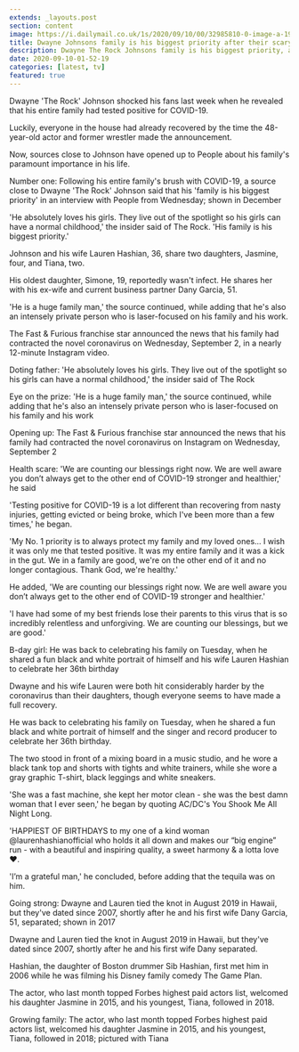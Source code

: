 ```yaml
---
extends: _layouts.post
section: content
image: https://i.dailymail.co.uk/1s/2020/09/10/00/32985810-0-image-a-19_1599692791286.jpg 
title: Dwayne Johnsons family is his biggest priority after their scary battle with COVID-19 
description: Dwayne The Rock Johnsons family is his biggest priority, a source close to the former pro wrestler told People. He celebrated his wifes 36th birthday on Instagram on Wednesday. 
date: 2020-09-10-01-52-19 
categories: [latest, tv] 
featured: true 
--- 
```

Dwayne 'The Rock' Johnson shocked his fans last week when he revealed that his entire family had tested positive for COVID-19.

Luckily, everyone in the house had already recovered by the time the 48-year-old actor and former wrestler made the announcement.

Now, sources close to Johnson have opened up to People about his family's paramount importance in his life.

Number one: Following his entire family's brush with COVID-19, a source close to Dwayne 'The Rock' Johnson said that his 'family is his biggest priority' in an interview with People from Wednesday; shown in December

'He absolutely loves his girls. They live out of the spotlight so his girls can have a normal childhood,' the insider said of The Rock. 'His family is his biggest priority.' 

Johnson and his wife Lauren Hashian, 36, share two daughters, Jasmine, four, and Tiana, two.

His oldest daughter, Simone, 19, reportedly wasn't infect. He shares her with his ex-wife and current business partner Dany Garcia, 51.

'He is a huge family man,' the source continued, while adding that he's also an intensely private person who is laser-focused on his family and his work.

The Fast & Furious franchise star announced the news that his family had contracted the novel coronavirus on Wednesday, September 2, in a nearly 12-minute Instagram video.

Doting father: 'He absolutely loves his girls. They live out of the spotlight so his girls can have a normal childhood,' the insider said of The Rock

Eye on the prize: 'He is a huge family man,' the source continued, while adding that he's also an intensely private person who is laser-focused on his family and his work

Opening up: The Fast & Furious franchise star announced the news that his family had contracted the novel coronavirus on Instagram on Wednesday, September 2

Health scare: 'We are counting our blessings right now. We are well aware you don’t always get to the other end of COVID-19 stronger and healthier,' he said

'Testing positive for COVID-19 is a lot different than recovering from nasty injuries, getting evicted or being broke, which I've been more than a few times,' he began. 

'My No. 1 priority is to always protect my family and my loved ones... I wish it was only me that tested positive. It was my entire family and it was a kick in the gut. We in a family are good, we're on the other end of it and no longer contagious. Thank God, we're healthy.'

He added, 'We are counting our blessings right now. We are well aware you don’t always get to the other end of COVID-19 stronger and healthier.' 

'I have had some of my best friends lose their parents to this virus that is so incredibly relentless and unforgiving. We are counting our blessings, but we are good.'

B-day girl: He was back to celebrating his family on Tuesday, when he shared a fun black and white portrait of himself and his wife Lauren Hashian to celebrate her 36th birthday

Dwayne and his wife Lauren were both hit considerably harder by the coronavirus than their daughters, though everyone seems to have made a full recovery.

He was back to celebrating his family on Tuesday, when he shared a fun black and white portrait of himself and the singer and record producer to celebrate her 36th birthday. 

The two stood in front of a mixing board in a music studio, and he wore a black tank top and shorts with tights and white trainers, while she wore a gray graphic T-shirt, black leggings and white sneakers.

'She was a fast machine, she kept her motor clean - she was the best damn woman that I ever seen,' he began by quoting AC/DC's You Shook Me All Night Long.

'HAPPIEST OF BIRTHDAYS to my one of a kind woman @laurenhashianofficial who holds it all down and makes our “big engine” run - with a beautiful and inspiring quality, a sweet harmony & a lotta love ❤️.

'I’m a grateful man,' he concluded, before adding that the tequila was on him. 

Going strong: Dwayne and Lauren tied the knot in August 2019 in Hawaii, but they've dated since 2007, shortly after he and his first wife Dany Garcia, 51, separated; shown in 2017

Dwayne and Lauren tied the knot in August 2019 in Hawaii, but they've dated since 2007, shortly after he and his first wife Dany separated.

Hashian, the daughter of Boston drummer Sib Hashian, first met him in 2006 while he was filming his Disney family comedy The Game Plan.

The actor, who last month topped Forbes highest paid actors list, welcomed his daughter Jasmine in 2015, and his youngest, Tiana, followed in 2018. 

Growing family: The actor, who last month topped Forbes highest paid actors list, welcomed his daughter Jasmine in 2015, and his youngest, Tiana, followed in 2018; pictured with Tiana

